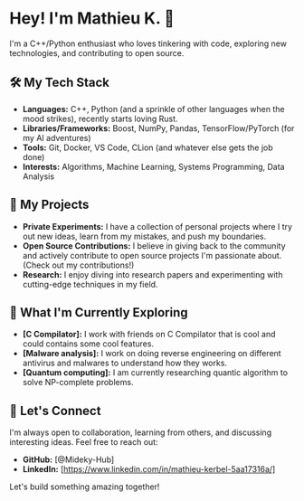 # Hey! I'm Mathieu K. 👋 

I'm a C++/Python enthusiast who loves tinkering with code, exploring new technologies, and contributing to open source.  

## 🛠️ My Tech Stack

* **Languages:** C++, Python (and a sprinkle of other languages when the mood strikes), recently starts loving Rust.
* **Libraries/Frameworks:**  Boost, NumPy, Pandas, TensorFlow/PyTorch (for my AI adventures)
* **Tools:** Git, Docker, VS Code, CLion (and whatever else gets the job done)
* **Interests:** Algorithms, Machine Learning, Systems Programming, Data Analysis

## 🚀 My Projects

* **Private Experiments:**  I have a collection of personal projects where I try out new ideas, learn from my mistakes, and push my boundaries. 
* **Open Source Contributions:** I believe in giving back to the community and actively contribute to open source projects I'm passionate about. (Check out my contributions!)
* **Research:** I enjoy diving into research papers and experimenting with cutting-edge techniques in my field.

## 🔭 What I'm Currently Exploring

* **[C Compilator]:** I work with friends on C Compilator that is cool and could contains some cool features.
* **[Malware analysis]:** I work on doing reverse engineering on different antivirus and malwares to understand how they works.
* **[Quantum computing]:** I am currently researching quantic algorithm to solve NP-complete problems.

## 🤝 Let's Connect

I'm always open to collaboration, learning from others, and discussing interesting ideas. Feel free to reach out:

* **GitHub:** [@Mideky-Hub]
* **LinkedIn:** [https://www.linkedin.com/in/mathieu-kerbel-5aa17316a/]

Let's build something amazing together!
